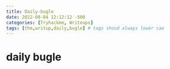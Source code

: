 ```yaml
---
title: Daily-bugle
date: 2022-08-04 12:12:12 -500
categories: [Tryhackme, Writeups]
tags: [thm,writup,daily,bugle] # tags shoud always lower cae
---
```


# daily bugle